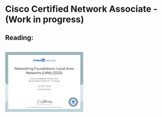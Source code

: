 # Cisco Certified Network Associate - (Work in progress)
## Reading:
<div class=row>
    <img src = "" style = "width:50%; height:auto;"
</div>
<div class=row>
    <img src = "https://github.com/Fernando144ft/My-Work-Repo/blob/9c44064940c3e5bf4e503ec5b960515a2416ef12/Cisco%20Certified%20Network%20Associate%20(CCNA)/Images/CertificateOfCompletion_Networking%20Foundations%20Local%20Area%20Networks%20LANs%202015_1.png" style = "width:50%; height:auto;">
</div>
